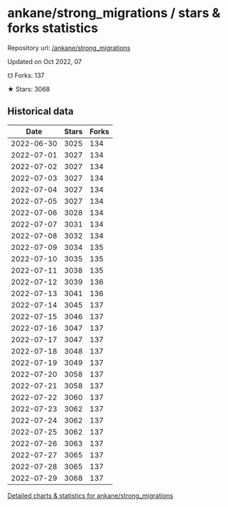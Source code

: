 # ankane/strong_migrations / stars & forks statistics

Repository url: [/ankane/strong_migrations](https://github.com/ankane/strong_migrations)

Updated on Oct 2022, 07

☋ Forks: 137

★ Stars: 3068

## Historical data
| Date | Stars | Forks |
|------|-------|-------|
| 2022-06-30 | 3025 | 134 | 
| 2022-07-01 | 3027 | 134 | 
| 2022-07-02 | 3027 | 134 | 
| 2022-07-03 | 3027 | 134 | 
| 2022-07-04 | 3027 | 134 | 
| 2022-07-05 | 3027 | 134 | 
| 2022-07-06 | 3028 | 134 | 
| 2022-07-07 | 3031 | 134 | 
| 2022-07-08 | 3032 | 134 | 
| 2022-07-09 | 3034 | 135 | 
| 2022-07-10 | 3035 | 135 | 
| 2022-07-11 | 3038 | 135 | 
| 2022-07-12 | 3039 | 136 | 
| 2022-07-13 | 3041 | 136 | 
| 2022-07-14 | 3045 | 137 | 
| 2022-07-15 | 3046 | 137 | 
| 2022-07-16 | 3047 | 137 | 
| 2022-07-17 | 3047 | 137 | 
| 2022-07-18 | 3048 | 137 | 
| 2022-07-19 | 3049 | 137 | 
| 2022-07-20 | 3058 | 137 | 
| 2022-07-21 | 3058 | 137 | 
| 2022-07-22 | 3060 | 137 | 
| 2022-07-23 | 3062 | 137 | 
| 2022-07-24 | 3062 | 137 | 
| 2022-07-25 | 3062 | 137 | 
| 2022-07-26 | 3063 | 137 | 
| 2022-07-27 | 3065 | 137 | 
| 2022-07-28 | 3065 | 137 | 
| 2022-07-29 | 3068 | 137 | 


[Detailed charts & statistics for ankane/strong_migrations](https://reviewgithub.com/rep/ankane/strong_migrations)
